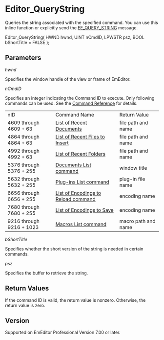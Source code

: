# Editor\_QueryString

Queries the string associated with the specified command. You can use this inline function or explicitly send the [EE\_QUERY\_STRING](../message/ee_query_string) message.

Editor\_QueryString( HWND hwnd, UINT nCmdID, LPWSTR psz, BOOL
bShortTitle = FALSE );

## Parameters

_hwnd_

Specifies the window handle of the view or frame of EmEditor.

_nCmdID_

Specifies an integer indicating the Command ID to execute. Only following commands can be used. See the
[Command Reference](../../cmd/index) for details.

|     |     |     |
| --- | --- | --- |
| nID | Command Name | Return Value |
| 4609 through 4609 + 63 | [List of Recent Documents](../../cmd/file/file_mru_file1) | file path and name |
| 4864 through 4864 + 63 | [List of Recent Files to Insert](../../cmd/file/file_mru_insert1) | file path and name |
| 4992 through 4992 + 63 | [List of Recent Folders](../../cmd/file/file_mru_folder1) | file path and name |
| 5376 through 5376 + 255 |[Documents List command](../../cmd/window/window_menu) | window title |
| 5632 through 5632 + 255 |[Plug-ins List command](../../cmd/tools/plug_in1) | plug-in file name |
| 6656 through 6656 + 255 | [List of Encodings to Reload command](../../cmd/file/file_reload_defined) | encoding name |
| 7680 through 7680 + 255 | [List of Encodings to Save](../../cmd/file/file_save_defined) | encoding name |
| 9216 through 9216 + 1023 |[Macros List command](../../cmd/macros/macro1) | macro path and name |

_bShortTitle_

Specifies whether the short version of the string is needed in certain
commands.

_psz_

Specifies the buffer to retrieve the string.

## Return Values

If the command ID is valid, the return value is nonzero. Otherwise, the return value is zero.

## Version

Supported on EmEditor Professional Version 7.00 or later.
